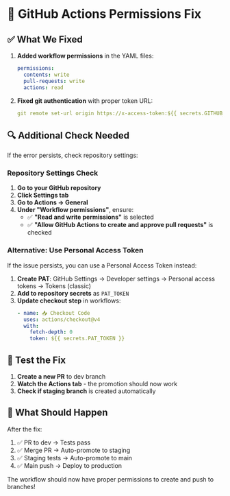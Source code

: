 # 🔧 GitHub Actions Permissions Fix

## ✅ What We Fixed

1. **Added workflow permissions** in the YAML files:
   ```yaml
   permissions:
     contents: write
     pull-requests: write
     actions: read
   ```

2. **Fixed git authentication** with proper token URL:
   ```yaml
   git remote set-url origin https://x-access-token:${{ secrets.GITHUB_TOKEN }}@github.com/${{ github.repository }}.git
   ```

## 🔍 Additional Check Needed

If the error persists, check repository settings:

### Repository Settings Check

1. **Go to your GitHub repository**
2. **Click Settings tab**
3. **Go to Actions → General**
4. **Under "Workflow permissions"**, ensure:
   - ✅ **"Read and write permissions"** is selected
   - ✅ **"Allow GitHub Actions to create and approve pull requests"** is checked

### Alternative: Use Personal Access Token

If the issue persists, you can use a Personal Access Token instead:

1. **Create PAT**: GitHub Settings → Developer settings → Personal access tokens → Tokens (classic)
2. **Add to repository secrets** as `PAT_TOKEN`
3. **Update checkout step** in workflows:
   ```yaml
   - name: 📥 Checkout Code
     uses: actions/checkout@v4
     with:
       fetch-depth: 0
       token: ${{ secrets.PAT_TOKEN }}
   ```

## 🚀 Test the Fix

1. **Create a new PR** to dev branch
2. **Watch the Actions tab** - the promotion should now work
3. **Check if staging branch** is created automatically

## 📝 What Should Happen

After the fix:
1. ✅ PR to dev → Tests pass
2. ✅ Merge PR → Auto-promote to staging  
3. ✅ Staging tests → Auto-promote to main
4. ✅ Main push → Deploy to production

The workflow should now have proper permissions to create and push to branches! 